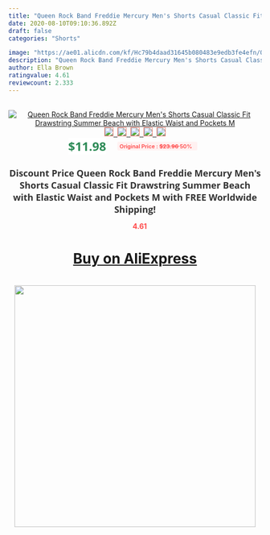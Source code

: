 ```yaml
---
title: "Queen Rock Band Freddie Mercury Men's Shorts Casual Classic Fit Drawstring Summer Beach with Elastic Waist and Pockets M"
date: 2020-08-10T09:10:36.892Z
draft: false
categories: "Shorts"

image: "https://ae01.alicdn.com/kf/Hc79b4daad31645b080483e9edb3fe4efn/Queen-Rock-Band-Freddie-Mercury-Men-s-Shorts-Casual-Classic-Fit-Drawstring-Summer-Beach-with-Elastic.jpg"
description: "Queen Rock Band Freddie Mercury Men's Shorts Casual Classic Fit Drawstring Summer Beach with Elastic Waist and Pockets M"
author: Ella Brown
ratingvalue: 4.61
reviewcount: 2.333
---
```

<br>
<div style="text-align: center;">
<a href="https://s.click.aliexpress.com/e/_9GsOcV" target="_blank" rel="nofollow noopener noreferrer"><img alt="Queen Rock Band Freddie Mercury Men's Shorts Casual Classic Fit Drawstring Summer Beach with Elastic Waist and Pockets M" class="magnifier-image" src="https://ae01.alicdn.com/kf/Hc79b4daad31645b080483e9edb3fe4efn/Queen-Rock-Band-Freddie-Mercury-Men-s-Shorts-Casual-Classic-Fit-Drawstring-Summer-Beach-with-Elastic.jpg_640x640.jpg">
<br>
<img style="border:1px solid salmon" src="https://ae01.alicdn.com/kf/Hc79b4daad31645b080483e9edb3fe4efn/Queen-Rock-Band-Freddie-Mercury-Men-s-Shorts-Casual-Classic-Fit-Drawstring-Summer-Beach-with-Elastic.jpg_120x120.jpg">&nbsp;&nbsp;<img style="border:1px solid salmon" src="https://ae01.alicdn.com/kf/Hae5b470c1fa44e4bb2deddcf47997c54c/Queen-Rock-Band-Freddie-Mercury-Men-s-Shorts-Casual-Classic-Fit-Drawstring-Summer-Beach-with-Elastic.jpg_120x120.jpg">&nbsp;&nbsp;<img style="border:1px solid salmon" src="https://ae01.alicdn.com/kf/Hf1e6ea7a655840448b5fd888b175cb68L/Queen-Rock-Band-Freddie-Mercury-Men-s-Shorts-Casual-Classic-Fit-Drawstring-Summer-Beach-with-Elastic.jpg_120x120.jpg">&nbsp;&nbsp;<img style="border:1px solid salmon" src="https://ae01.alicdn.com/kf/H1a20ada1554a447584a0847fe7d9b346m/Queen-Rock-Band-Freddie-Mercury-Men-s-Shorts-Casual-Classic-Fit-Drawstring-Summer-Beach-with-Elastic.jpg_120x120.jpg">&nbsp;&nbsp;<img style="border:1px solid salmon" src="https://ae01.alicdn.com/kf/H3d020b3a5e944e6aa60eb7e823d2d6394/Queen-Rock-Band-Freddie-Mercury-Men-s-Shorts-Casual-Classic-Fit-Drawstring-Summer-Beach-with-Elastic.jpg_120x120.jpg"></a></div><br0>
<div style="text-align: center;"><span style="background-color: white; border: 0px; box-sizing: border-box; color: seagreen; display: inline-block; font-family: &quot;open sans&quot; , &quot;arial&quot; , &quot;helvetica&quot; , sans-serif , &quot;heiti&quot;; font-size: 24px; font-stretch: inherit; font-weight: 700; line-height: inherit; margin: 0px 10px 0px 0px; padding: 0px; vertical-align: middle;">$11.98 </span>
<span style="background: rgb(255 , 241 , 241); border-radius: 3px; border: 0px; box-sizing: border-box; color: #ff4747; display: inline-block; font-family: inherit; font-size: 12px; font-stretch: inherit; font-style: inherit; font-variant: inherit; font-weight: 600; line-height: inherit; margin: 0px; padding: 2px 5px; transform: scale(0.9); vertical-align: middle;">Original Price : <b style="text-decoration: line-through;">$23.96 </b> 50%&nbsp;&nbsp;</span></div>
<h1 style="color: #333333; display: inline-block; font-family: &quot;open sans&quot; , &quot;arial&quot; , &quot;helvetica&quot; , sans-serif , &quot;heiti&quot;; font-size: 18px; font-stretch: inherit; font-weight: 700; text-align: center;">Discount Price Queen Rock Band Freddie Mercury Men's Shorts Casual Classic Fit Drawstring Summer Beach with Elastic Waist and Pockets M with FREE Worldwide Shipping!</h1>
<div style="color: #ff4747; text-align: center;">
<img src="https://4.bp.blogspot.com/-M0ZcTcb-5uY/XleCXlxnR4I/AAAAAAAAAEc/OrjgMkXV1oMQFaCRZj5HQwOCBcu3w1FegCPcBGAYYCw/s1600/star.png" style="height: 15px;">&nbsp;<b>4.61</b></div>
<div class="button_cont" align="center"><a class="buynow_a" href="https://s.click.aliexpress.com/e/_9GsOcV" target="_blank" rel="nofollow noopener noreferrer"><H1>Buy on AliExpress</H1></a></div><br>
<div class="separator" style="clear: both; text-align: center;">
<img src="https://lh3.googleusercontent.com/-pTy5HemUv9M/XlePHvY0dAI/AAAAAAAAAE4/0nX5iRUoIWY8eMW9Dpxeirr157OZliDIgCLcBGAsYHQ/s1600/badge.gif" width="480">
</div>
